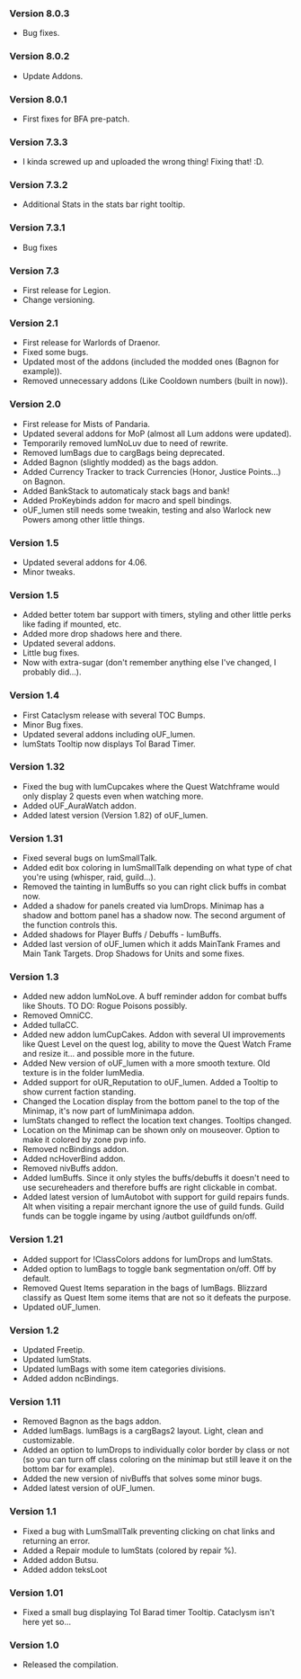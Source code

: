 ### Version 8.0.3

* Bug fixes.

### Version 8.0.2

* Update Addons.

### Version 8.0.1

* First fixes for BFA pre-patch.

### Version 7.3.3

* I kinda screwed up and uploaded the wrong thing! Fixing that! :D.

### Version 7.3.2

* Additional Stats in the stats bar right tooltip.

### Version 7.3.1

* Bug fixes

### Version 7.3

* First release for Legion.
* Change versioning.

### Version 2.1

* First release for Warlords of Draenor.
* Fixed some bugs.
* Updated most of the addons (included the modded ones (Bagnon for example)).
* Removed unnecessary addons (Like Cooldown numbers (built in now)).

### Version 2.0

* First release for Mists of Pandaria.
* Updated several addons for MoP (almost all Lum addons were updated).
* Temporarily removed lumNoLuv due to need of rewrite.
* Removed lumBags due to cargBags being deprecated.
* Added Bagnon (slightly modded) as the bags addon.
* Added Currency Tracker to track Currencies (Honor, Justice Points...) on Bagnon.
* Added BankStack to automaticaly stack bags and bank!
* Added ProKeybinds addon for macro and spell bindings.
* oUF_lumen still needs some tweakin, testing and also Warlock new Powers among other little things.

### Version 1.5

* Updated several addons for 4.06.
* Minor tweaks.

### Version 1.5

* Added better totem bar support with timers, styling and other little perks like fading if mounted, etc.
* Added more drop shadows here and there.
* Updated several addons.
* Little bug fixes.
* Now with extra-sugar (don't remember anything else I've changed, I probably did...).


### Version 1.4

* First Cataclysm release with several TOC Bumps.
* Minor Bug fixes.
* Updated several addons including oUF_lumen.
* lumStats Tooltip now displays Tol Barad Timer.

### Version 1.32

* Fixed the bug with lumCupcakes where the Quest Watchframe would only display 2 quests even when watching more.
* Added oUF_AuraWatch addon.
* Added latest version (Version 1.82) of oUF_lumen.

### Version 1.31

* Fixed several bugs on lumSmallTalk.
* Added edit box coloring in lumSmallTalk depending on what type of chat you're using (whisper, raid, guild...).
* Removed the tainting in lumBuffs so you can right click buffs in combat now.
* Added a shadow for panels created via lumDrops. Minimap has a shadow and bottom panel has a shadow now. The second argument of the function controls this.
* Added shadows for Player Buffs / Debuffs - lumBuffs.
* Added last version of oUF_lumen which it adds MainTank Frames and Main Tank Targets. Drop Shadows for Units and some fixes.


### Version 1.3

* Added new addon lumNoLove. A buff reminder addon for combat buffs like Shouts. TO DO: Rogue Poisons possibly.
* Removed OmniCC.
* Added tullaCC.
* Added new addon lumCupCakes. Addon with several UI improvements like Quest Level on the quest log, ability to move the Quest Watch Frame and resize it... and possible more in the future.
* Added New version of oUF_lumen with a more smooth texture. Old texture is in the folder lumMedia.
* Added support for oUR_Reputation to oUF_lumen. Added a Tooltip to show current faction standing.
* Changed the Location display from the bottom panel to the top of the Minimap, it's now part of lumMinimapa addon.
* lumStats changed to reflect the location text changes. Tooltips changed.
* Location on the Minimap can be shown only on mouseover. Option to make it colored by zone pvp info.
* Removed ncBindings addon.
* Added ncHoverBind addon.
* Removed nivBuffs addon.
* Added lumBuffs. Since it only styles the buffs/debuffs it doesn't need to use secureheaders and therefore buffs are right clickable in combat.
* Added latest version of lumAutobot with support for guild repairs funds. Alt when visiting a repair merchant ignore the use of guild funds. Guild funds can be toggle ingame by using /autbot guildfunds on/off.

### Version 1.21

* Added support for !ClassColors addons for lumDrops and lumStats.
* Added option to lumBags to toggle bank segmentation on/off. Off by default.
* Removed Quest Items separation in the bags of lumBags. Blizzard classify as Quest Item some items that are not so it defeats the purpose.
* Updated oUF_lumen.

### Version 1.2

* Updated Freetip.
* Updated lumStats.
* Updated lumBags with some item categories divisions.
* Added addon ncBindings.

### Version 1.11

* Removed Bagnon as the bags addon.
* Added lumBags. lumBags is a cargBags2 layout. Light, clean and customizable.
* Added an option to lumDrops to individually color border by class or not (so you can turn off class coloring on the minimap but still leave it on the bottom bar for example).
* Added the new version of nivBuffs that solves some minor bugs.
* Added latest version of oUF_lumen.

### Version 1.1

* Fixed a bug with LumSmallTalk preventing clicking on chat links and returning an error.
* Added a Repair module to lumStats (colored by repair %).
* Added addon Butsu.
* Added addon teksLoot

### Version 1.01

* Fixed a small bug displaying Tol Barad timer Tooltip. Cataclysm isn't here yet so...

### Version 1.0

* Released the compilation.